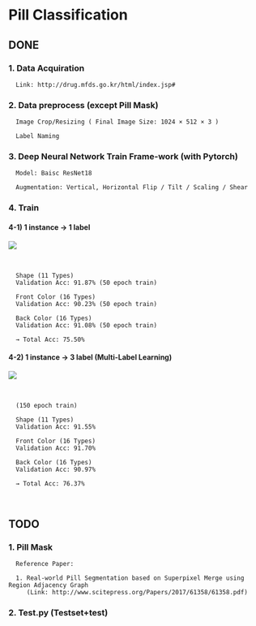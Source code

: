 # Pill Classification

## DONE

### 1. Data Acquiration

      Link: http://drug.mfds.go.kr/html/index.jsp#

### 2. Data preprocess (except Pill Mask)

      Image Crop/Resizing ( Final Image Size: 1024 × 512 × 3 )

      Label Naming

### 3. Deep Neural Network Train Frame-work (with Pytorch)

      Model: Baisc ResNet18
      
      Augmentation: Vertical, Horizontal Flip / Tilt / Scaling / Shear

### 4. Train 



#### 4-1) 1 instance → 1 label

![](https://i.imgur.com/yfpsIY4.png)

<br>

      Shape (11 Types) 
      Validation Acc: 91.87% (50 epoch train)

      Front Color (16 Types) 
      Validation Acc: 90.23% (50 epoch train)

      Back Color (16 Types)
      Validation Acc: 91.08% (50 epoch train)
   
      → Total Acc: 75.50% 
      
      
#### 4-2) 1 instance → 3 label (Multi-Label Learning)

![](https://i.imgur.com/D9EF3iC.png)

<br>

      (150 epoch train)
      
      Shape (11 Types) 
      Validation Acc: 91.55% 

      Front Color (16 Types) 
      Validation Acc: 91.70% 

      Back Color (16 Types)
      Validation Acc: 90.97%

      → Total Acc: 76.37% 
<br>

## TODO 

### 1. Pill Mask 
      Reference Paper: 
      
      1. Real-world Pill Segmentation based on Superpixel Merge using Region Adjacency Graph
         (Link: http://www.scitepress.org/Papers/2017/61358/61358.pdf)



### 2. Test.py (Testset+test)
